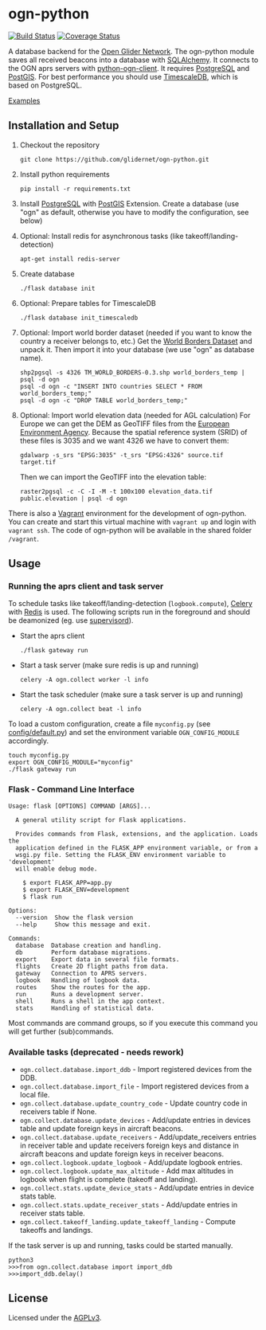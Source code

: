 # ogn-python

[![Build Status](https://travis-ci.org/glidernet/ogn-python.svg?branch=master)](https://travis-ci.org/glidernet/ogn-python)
[![Coverage Status](https://img.shields.io/coveralls/glidernet/ogn-python.svg)](https://coveralls.io/r/glidernet/ogn-python)

A database backend for the [Open Glider Network](http://wiki.glidernet.org/).
The ogn-python module saves all received beacons into a database with [SQLAlchemy](http://www.sqlalchemy.org/).
It connects to the OGN aprs servers with [python-ogn-client](https://github.com/glidernet/python-ogn-client).
It requires [PostgreSQL](http://www.postgresql.org/) and [PostGIS](http://www.postgis.net/).
For best performance you should use [TimescaleDB](https://www.timescale.com), which is based on PostgreSQL.

[Examples](https://github.com/glidernet/ogn-python/wiki/Examples)


## Installation and Setup
1. Checkout the repository

    ```
    git clone https://github.com/glidernet/ogn-python.git
    ```

2. Install python requirements

    ```
    pip install -r requirements.txt
    ```

3. Install [PostgreSQL](http://www.postgresql.org/) with [PostGIS](http://www.postgis.net/) Extension.
    Create a database (use "ogn" as default, otherwise you have to modify the configuration, see below)

4.  Optional: Install redis for asynchronous tasks (like takeoff/landing-detection)

    ```
    apt-get install redis-server
    ```

5. Create database

    ```
    ./flask database init
    ```

6. Optional: Prepare tables for TimescaleDB

    ```
    ./flask database init_timescaledb
    ```

7. Optional: Import world border dataset (needed if you want to know the country a receiver belongs to, etc.)
    Get the [World Borders Dataset](http://thematicmapping.org/downloads/world_borders.php) and unpack it.
    Then import it into your database (we use "ogn" as database name).
    
    ```
    shp2pgsql -s 4326 TM_WORLD_BORDERS-0.3.shp world_borders_temp | psql -d ogn
    psql -d ogn -c "INSERT INTO countries SELECT * FROM world_borders_temp;"
    psql -d ogn -c "DROP TABLE world_borders_temp;"
    ```
    
8. Optional: Import world elevation data (needed for AGL calculation)
    For Europe we can get the DEM as GeoTIFF files from the
    [European Environment Agency](https://land.copernicus.eu/imagery-in-situ/eu-dem/eu-dem-v1.1).
    Because the spatial reference system (SRID) of these files is 3035 and we want 4326 we have to convert them:
    
    ```
    gdalwarp -s_srs "EPSG:3035" -t_srs "EPSG:4326" source.tif target.tif
    ```
    
    Then we can import the GeoTIFF into the elevation table:
    
    ```
    raster2pgsql -c -C -I -M -t 100x100 elevation_data.tif public.elevation | psql -d ogn
    ```
    
There is also a [Vagrant](https://www.vagrantup.com/) environment for the development of ogn-python.
You can create and start this virtual machine with `vagrant up` and login with `vagrant ssh`.
The code of ogn-python will be available in the shared folder `/vagrant`.

## Usage
### Running the aprs client and task server
To schedule tasks like takeoff/landing-detection (`logbook.compute`),
[Celery](http://www.celeryproject.org/) with [Redis](http://www.redis.io/) is used.
The following scripts run in the foreground and should be deamonized
(eg. use [supervisord](http://supervisord.org/)).

- Start the aprs client

  ```
  ./flask gateway run
  ```

- Start a task server (make sure redis is up and running)

  ```
  celery -A ogn.collect worker -l info
  ```

- Start the task scheduler (make sure a task server is up and running)

  ```
  celery -A ogn.collect beat -l info
  ```


To load a custom configuration, create a file `myconfig.py` (see [config/default.py](config/default.py))
and set the environment variable `OGN_CONFIG_MODULE` accordingly.

```
touch myconfig.py
export OGN_CONFIG_MODULE="myconfig"
./flask gateway run
```

### Flask - Command Line Interface
```
Usage: flask [OPTIONS] COMMAND [ARGS]...

  A general utility script for Flask applications.

  Provides commands from Flask, extensions, and the application. Loads the
  application defined in the FLASK_APP environment variable, or from a
  wsgi.py file. Setting the FLASK_ENV environment variable to 'development'
  will enable debug mode.

    $ export FLASK_APP=app.py
    $ export FLASK_ENV=development
    $ flask run

Options:
  --version  Show the flask version
  --help     Show this message and exit.

Commands:
  database  Database creation and handling.
  db        Perform database migrations.
  export    Export data in several file formats.
  flights   Create 2D flight paths from data.
  gateway   Connection to APRS servers.
  logbook   Handling of logbook data.
  routes    Show the routes for the app.
  run       Runs a development server.
  shell     Runs a shell in the app context.
  stats     Handling of statistical data.
```

Most commands are command groups, so if you execute this command you will get further (sub)commands.

### Available tasks (deprecated - needs rework)

- `ogn.collect.database.import_ddb` - Import registered devices from the DDB.
- `ogn.collect.database.import_file` - Import registered devices from a local file.
- `ogn.collect.database.update_country_code` - Update country code in receivers table if None.
- `ogn.collect.database.update_devices` - Add/update entries in devices table and update foreign keys in aircraft beacons.
- `ogn.collect.database.update_receivers` - Add/update_receivers entries in receiver table and update receivers foreign keys and distance in aircraft beacons and update foreign keys in receiver beacons.
- `ogn.collect.logbook.update_logbook` - Add/update logbook entries.
- `ogn.collect.logbook.update_max_altitude` - Add max altitudes in logbook when flight is complete (takeoff and landing).
- `ogn.collect.stats.update_device_stats` - Add/update entries in device stats table.
- `ogn.collect.stats.update_receiver_stats` - Add/update entries in receiver stats table.
- `ogn.collect.takeoff_landing.update_takeoff_landing` - Compute takeoffs and landings.

If the task server is up and running, tasks could be started manually.

```
python3
>>>from ogn.collect.database import import_ddb
>>>import_ddb.delay()
```

## License
Licensed under the [AGPLv3](LICENSE).
